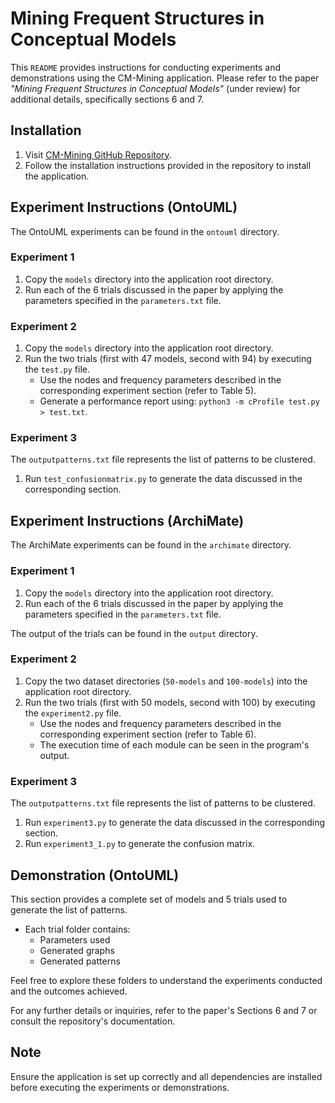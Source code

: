 # Mining Frequent Structures in Conceptual Models

This `README` provides instructions for conducting experiments and demonstrations using the CM-Mining application. Please refer to the paper *"Mining Frequent Structures in Conceptual Models"* (under review) for additional details, specifically sections 6 and 7.

## Installation

1. Visit [CM-Mining GitHub Repository](https://github.com/unibz-core/CM-Mining).
2. Follow the installation instructions provided in the repository to install the application.

## Experiment Instructions (OntoUML)

The OntoUML experiments can be found in the `ontouml` directory.

### Experiment 1

1. Copy the `models` directory into the application root directory.
2. Run each of the 6 trials discussed in the paper by applying the parameters specified in the `parameters.txt` file.

### Experiment 2

1. Copy the `models` directory into the application root directory.
2. Run the two trials (first with 47 models, second with 94) by executing the `test.py` file.
   - Use the nodes and frequency parameters described in the corresponding experiment section (refer to Table 5).
   - Generate a performance report using: `python3 -m cProfile test.py > test.txt`.

### Experiment 3

The `outputpatterns.txt` file represents the list of patterns to be clustered.

1. Run `test_confusionmatrix.py` to generate the data discussed in the corresponding section.

## Experiment Instructions (ArchiMate)

The ArchiMate experiments can be found in the `archimate` directory.

### Experiment 1

1. Copy the `models` directory into the application root directory.
2. Run each of the 6 trials discussed in the paper by applying the parameters specified in the `parameters.txt` file.

The output of the trials can be found in the `output` directory.

### Experiment 2

1. Copy the two dataset directories (`50-models` and `100-models`) into the application root directory.
2. Run the two trials (first with 50 models, second with 100) by executing the `experiment2.py` file.
   - Use the nodes and frequency parameters described in the corresponding experiment section (refer to Table 6).
   - The execution time of each module can be seen in the program's output.

### Experiment 3

The `outputpatterns.txt` file represents the list of patterns to be clustered.

1. Run `experiment3.py` to generate the data discussed in the corresponding section.
2. Run `experiment3_1.py` to generate the confusion matrix.


## Demonstration (OntoUML)

This section provides a complete set of models and 5 trials used to generate the list of patterns.

- Each trial folder contains:
  - Parameters used
  - Generated graphs
  - Generated patterns

Feel free to explore these folders to understand the experiments conducted and the outcomes achieved.

For any further details or inquiries, refer to the paper's Sections 6 and 7 or consult the repository's documentation.

## Note

Ensure the application is set up correctly and all dependencies are installed before executing the experiments or demonstrations.

